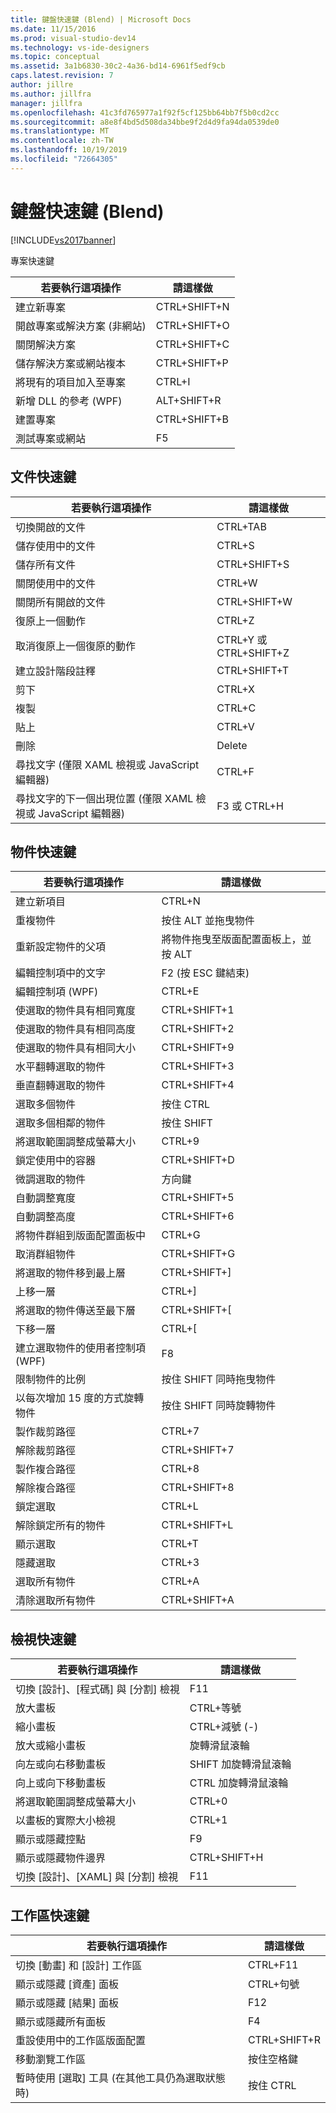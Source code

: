 ```yaml
---
title: 鍵盤快速鍵 (Blend) | Microsoft Docs
ms.date: 11/15/2016
ms.prod: visual-studio-dev14
ms.technology: vs-ide-designers
ms.topic: conceptual
ms.assetid: 3a1b6830-30c2-4a36-bd14-6961f5edf9cb
caps.latest.revision: 7
author: jillre
ms.author: jillfra
manager: jillfra
ms.openlocfilehash: 41c3fd765977a1f92f5cf125bb64bb7f5b0cd2cc
ms.sourcegitcommit: a8e8f4bd5d508da34bbe9f2d4d9fa94da0539de0
ms.translationtype: MT
ms.contentlocale: zh-TW
ms.lasthandoff: 10/19/2019
ms.locfileid: "72664305"
---
```

# <a name="keyboard-shortcuts-in-blend"></a>鍵盤快速鍵 (Blend)
[!INCLUDE[vs2017banner](../includes/vs2017banner.md)]

專案快速鍵

|若要執行這項操作|請這樣做|
|----------------|-------------|
|建立新專案|CTRL+SHIFT+N|
|開啟專案或解決方案 (非網站)|CTRL+SHIFT+O|
|關閉解決方案|CTRL+SHIFT+C|
|儲存解決方案或網站複本|CTRL+SHIFT+P|
|將現有的項目加入至專案|CTRL+I|
|新增 DLL 的參考 (WPF)|ALT+SHIFT+R|
|建置專案|CTRL+SHIFT+B|
|測試專案或網站|F5|

## <a name="document-shortcuts"></a>文件快速鍵

|若要執行這項操作|請這樣做|
|----------------|-------------|
|切換開啟的文件|CTRL+TAB|
|儲存使用中的文件|CTRL+S|
|儲存所有文件|CTRL+SHIFT+S|
|關閉使用中的文件|CTRL+W|
|關閉所有開啟的文件|CTRL+SHIFT+W|
|復原上一個動作|CTRL+Z|
|取消復原上一個復原的動作|CTRL+Y 或 CTRL+SHIFT+Z|
|建立設計階段註釋|CTRL+SHIFT+T|
|剪下|CTRL+X|
|複製|CTRL+C|
|貼上|CTRL+V|
|刪除|Delete|
|尋找文字 (僅限 XAML 檢視或 JavaScript 編輯器)|CTRL+F|
|尋找文字的下一個出現位置 (僅限 XAML 檢視或 JavaScript 編輯器)|F3 或 CTRL+H|

## <a name="object-shortcuts"></a>物件快速鍵

|若要執行這項操作|請這樣做|
|----------------|-------------|
|建立新項目|CTRL+N|
|重複物件|按住 ALT 並拖曳物件|
|重新設定物件的父項|將物件拖曳至版面配置面板上，並按 ALT|
|編輯控制項中的文字|F2 (按 ESC 鍵結束)|
|編輯控制項 (WPF)|CTRL+E|
|使選取的物件具有相同寬度|CTRL+SHIFT+1|
|使選取的物件具有相同高度|CTRL+SHIFT+2|
|使選取的物件具有相同大小|CTRL+SHIFT+9|
|水平翻轉選取的物件|CTRL+SHIFT+3|
|垂直翻轉選取的物件|CTRL+SHIFT+4|
|選取多個物件|按住 CTRL|
|選取多個相鄰的物件|按住 SHIFT|
|將選取範圍調整成螢幕大小|CTRL+9|
|鎖定使用中的容器|CTRL+SHIFT+D|
|微調選取的物件|方向鍵|
|自動調整寬度|CTRL+SHIFT+5|
|自動調整高度|CTRL+SHIFT+6|
|將物件群組到版面配置面板中|CTRL+G|
|取消群組物件|CTRL+SHIFT+G|
|將選取的物件移到最上層|CTRL+SHIFT+]|
|上移一層|CTRL+]|
|將選取的物件傳送至最下層|CTRL+SHIFT+[|
|下移一層|CTRL+[|
|建立選取物件的使用者控制項 (WPF)|F8|
|限制物件的比例|按住 SHIFT 同時拖曳物件|
|以每次增加 15 度的方式旋轉物件|按住 SHIFT 同時旋轉物件|
|製作裁剪路徑|CTRL+7|
|解除裁剪路徑|CTRL+SHIFT+7|
|製作複合路徑|CTRL+8|
|解除複合路徑|CTRL+SHIFT+8|
|鎖定選取|CTRL+L|
|解除鎖定所有的物件|CTRL+SHIFT+L|
|顯示選取|CTRL+T|
|隱藏選取|CTRL+3|
|選取所有物件|CTRL+A|
|清除選取所有物件|CTRL+SHIFT+A|

## <a name="view-shortcuts"></a>檢視快速鍵

|若要執行這項操作|請這樣做|
|----------------|-------------|
|切換 [設計]、[程式碼] 與 [分割] 檢視|F11|
|放大畫板|CTRL+等號|
|縮小畫板|CTRL+減號 (-)|
|放大或縮小畫板|旋轉滑鼠滾輪|
|向左或向右移動畫板|SHIFT 加旋轉滑鼠滾輪|
|向上或向下移動畫板|CTRL 加旋轉滑鼠滾輪|
|將選取範圍調整成螢幕大小|CTRL+0|
|以畫板的實際大小檢視|CTRL+1|
|顯示或隱藏控點|F9|
|顯示或隱藏物件邊界|CTRL+SHIFT+H|
|切換 [設計]、[XAML] 與 [分割] 檢視|F11|

## <a name="workspace-shortcuts"></a>工作區快速鍵

|若要執行這項操作|請這樣做|
|----------------|-------------|
|切換 [動畫] 和 [設計] 工作區|CTRL+F11|
|顯示或隱藏 [資產] 面板|CTRL+句號|
|顯示或隱藏 [結果] 面板|F12|
|顯示或隱藏所有面板|F4|
|重設使用中的工作區版面配置|CTRL+SHIFT+R|
|移動瀏覽工作區|按住空格鍵|
|暫時使用 [選取] 工具 (在其他工具仍為選取狀態時)|按住 CTRL|
